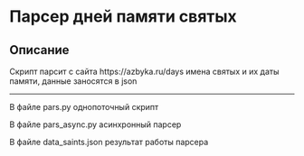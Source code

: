 # Парсер дней памяти святых

Описание
----
<p>Скрипт парсит с сайта https://azbyka.ru/days имена святых и их даты памяти, данные заносятся в json</p>

-----

<p>В файле pars.py однопоточный скрипт</p>
<p>В файле pars_async.py асинхронный парсер</p>
<p>В файле data_saints.json результат работы парсера</p>
